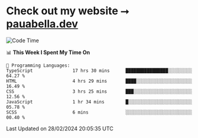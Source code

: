 # Check out my website ⭢ [pauabella.dev](https://pauabella.dev)

<!--START_SECTION:waka-->
![Code Time](http://img.shields.io/badge/Code%20Time-3%2C047%20hrs%2011%20mins-blue)

📊 **This Week I Spent My Time On** 

```text
💬 Programming Languages: 
TypeScript               17 hrs 30 mins      ████████████████░░░░░░░░░   64.27 % 
HTML                     4 hrs 29 mins       ████░░░░░░░░░░░░░░░░░░░░░   16.49 % 
CSS                      3 hrs 25 mins       ███░░░░░░░░░░░░░░░░░░░░░░   12.56 % 
JavaScript               1 hr 34 mins        █░░░░░░░░░░░░░░░░░░░░░░░░   05.78 % 
SCSS                     6 mins              ░░░░░░░░░░░░░░░░░░░░░░░░░   00.40 % 
```


 Last Updated on 28/02/2024 20:05:35 UTC
<!--END_SECTION:waka-->
